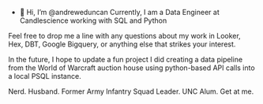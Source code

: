 - 👋 Hi, I’m @andreweduncan
Currently, I am a Data Engineer at Candlescience working with SQL and Python

Feel free to drop me a line with any questions about my work in Looker, Hex, DBT, 
Google Bigquery, or anything else that strikes your interest.

In the future, I hope to update a fun project I did creating a data pipeline from 
the World of Warcraft auction house using python-based API calls into a local PSQL instance.

Nerd.
Husband.
Former Army Infantry Squad Leader.
UNC Alum.
Get at me.

<!---
andreweduncan/andreweduncan is a ✨ special ✨ repository because its `README.md` (this file) appears on your GitHub profile.
You can click the Preview link to take a look at your changes.
--->

